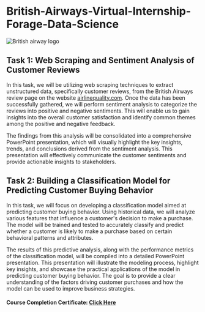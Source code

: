 # British-Airways-Virtual-Internship-Forage-Data-Science

![British airway logo](https://user-images.githubusercontent.com/68168071/208015626-505dc939-4551-4ccc-a60e-18827d60bf66.png)


## Task 1: Web Scraping and Sentiment Analysis of Customer Reviews
In this task, we will be utilizing web scraping techniques to extract unstructured data, specifically customer reviews, from the British Airways review page on the website [airlinequality.com](https://www.airlinequality.com/airline-reviews/british-airways). Once the data has been successfully gathered, we will perform sentiment analysis to categorize the reviews into positive and negative sentiments. This will enable us to gain insights into the overall customer satisfaction and identify common themes among the positive and negative feedback.

The findings from this analysis will be consolidated into a comprehensive PowerPoint presentation, which will visually highlight the key insights, trends, and conclusions derived from the sentiment analysis. This presentation will effectively communicate the customer sentiments and provide actionable insights to stakeholders.

## Task 2: Building a Classification Model for Predicting Customer Buying Behavior
In this task, we will focus on developing a classification model aimed at predicting customer buying behavior. Using historical data, we will analyze various features that influence a customer's decision to make a purchase. The model will be trained and tested to accurately classify and predict whether a customer is likely to make a purchase based on certain behavioral patterns and attributes.

The results of this predictive analysis, along with the performance metrics of the classification model, will be compiled into a detailed PowerPoint presentation. This presentation will illustrate the modeling process, highlight key insights, and showcase the practical applications of the model in predicting customer buying behavior. The goal is to provide a clear understanding of the factors driving customer purchases and how the model can be used to improve business strategies.

#### Course Completion Certificate: [Click Here](https://github.com/JaganSaravana07/British-Airways-Virtual-Internship-Data-Science/blob/main/British%20Airways_completion_certificate.pdf)
